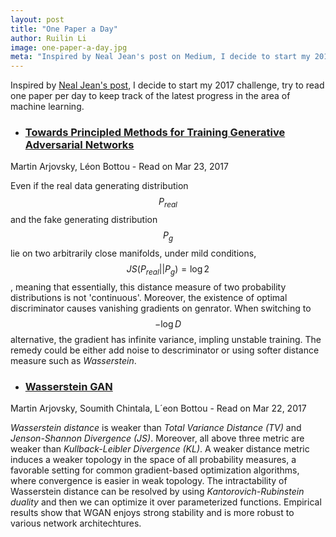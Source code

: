 ```yaml
---
layout: post
title: "One Paper a Day"
author: Ruilin Li
image: one-paper-a-day.jpg
meta: "Inspired by Neal Jean's post on Medium, I decide to start my 2017 challenge, try to read one paper per day to keep track of the latest progress in the area of machine learning."
---
```


Inspired by [Neal Jean's post](https://medium.com/@nealjean/2017-challenge-one-paper-a-day-9d7811accd09#.wqq4ozcim), I decide to start my 2017 challenge, try to read one paper per day to keep track of the latest progress in the area of machine learning.

* ### [Towards Principled Methods for Training Generative Adversarial Networks](https://arxiv.org/pdf/1701.04862.pdf)
Martin Arjovsky, Léon Bottou - Read on Mar 23, 2017

Even if the real data generating distribution $$P_{real}$$ and the fake generating distribution $$P_g$$ lie on two arbitrarily close manifolds, under mild conditions, 
$$ JS(P_{real} || P_g) = \log 2 $$,
meaning that essentially, this distance measure of two probability distributions is not 'continuous'. Moreover, the existence of optimal discriminator causes vanishing gradients on genrator. When switching to $$ -\log D $$ alternative, the gradient has infinite variance, impling unstable training. The remedy could be either add noise to descriminator or using softer distance measure such as _Wasserstein_.

* ### [Wasserstein GAN](https://arxiv.org/pdf/1701.07875.pdf)
Martin Arjovsky, Soumith Chintala, L´eon Bottou - Read on Mar 22, 2017

_Wasserstein distance_ is  weaker than _Total Variance Distance (TV)_ and _Jenson-Shannon Divergence (JS)_. Moreover, all above three metric are weaker than _Kullback-Leibler Divergence (KL)_. A weaker distance metric induces a weaker topology in the space of all probability measures, a favorable setting for common gradient-based optimization algorithms, where convergence is easier in weak topology. The intractability of Wasserstein distance can be resolved by using _Kantorovich-Rubinstein duality_ and then we can optimize it over parameterized functions. Empirical results show that WGAN enjoys strong stability and is more robust to various network architechtures.






